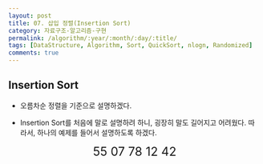 ```yaml
---
layout: post
title: 07. 삽입 정렬(Insertion Sort)
category: 자료구조-알고리즘-구현
permalink: /algorithm/:year/:month/:day/:title/
tags: [DataStructure, Algorithm, Sort, QuickSort, nlogn, Randomized]
comments: true
---
```


## Insertion Sort

* 오름차순 정렬을 기준으로 설명하겠다.

* Insertion Sort를 처음에 말로 설명하려 하니, 굉장히 말도 길어지고 어려웠다. 따라서, 하나의 예제를 들어서 설명하도록 하겠다.

<center>
    <font size = 5> 55 07 78 12 42 </font>
</center>
